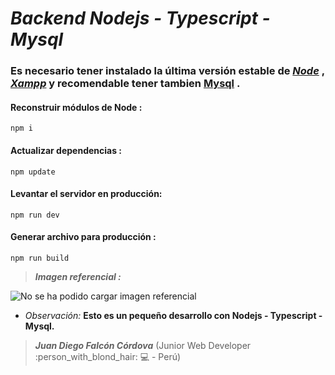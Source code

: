 # ***Backend Nodejs - Typescript - Mysql***

### Es necesario tener instalado la última versión estable de [*Node*](https://nodejs.org/en/) , [*Xampp*](https://www.apachefriends.org/es/index.html) y recomendable tener tambien [Mysql](https://dev.mysql.com/downloads/mysql/) .

#### Reconstruir módulos de Node :
```
npm i
```
#### Actualizar dependencias :
```
npm update
```
#### Levantar el servidor en producción:
```
npm run dev
```
#### Generar archivo para producción :
```
npm run build
```

> ***Imagen referencial :***

![No se ha podido cargar imagen referencial](https://res.cloudinary.com/dbxg3ojl8/image/upload/v1587227859/nodejs-mysql_behcl0.png)



- *Observación:* **Esto es un pequeño desarrollo con Nodejs - Typescript - Mysql.**

> ***Juan Diego Falcón Córdova*** (Junior Web Developer  :person_with_blond_hair: :computer: - Perú)